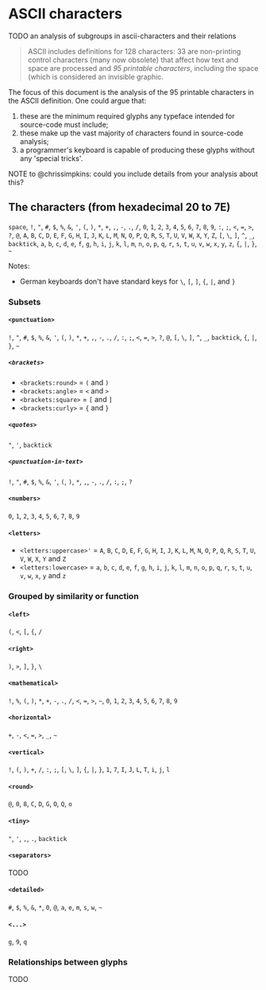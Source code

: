 # ASCII characters

TODO an analysis of subgroups in ascii-characters and their relations

> ASCII includes definitions for 128 characters: 33 are non-printing control characters (many now obsolete) that affect how text and space are processed and _95 printable characters_, including the space (which is considered an invisible graphic.

The focus of this document is the analysis of the 95 printable characters in the ASCII definition. One could argue that:

1. these are the minimum required glyphs any typeface intended for source-code must include;
2. these make up the vast majority of characters found in source-code analysis;
3. a programmer's keyboard is capable of producing these glyphs without any 'special tricks'.

NOTE to @chrissimpkins: could you include details from your analysis about this?

## The characters (from hexadecimal 20 to 7E)

`space`, `!`, `"`, `#`, `$`, `%`, `&`, `'`, `(`, `)`, `*`, `+`, `,`, `-`, `.`, `/`, `0`, `1`, `2`, `3`, `4`, `5`, `6`, `7`, `8`, `9`, `:`, `;`, `<`, `=`, `>`, `?`, `@`, `A`, `B`, `C`, `D`, `E`, `F`, `G`, `H`, `I`, `J`, `K`, `L`, `M`, `N`, `O`, `P`, `Q`, `R`, `S`, `T`, `U`, `V`, `W`, `X`, `Y`, `Z`, `[`, `\`, `]`, `^`, `_`, `backtick`, `a`, `b`, `c`, `d`, `e`, `f`, `g`, `h`, `i`, `j`, `k`, `l`, `m`, `n`, `o`, `p`, `q`, `r`, `s`, `t`, `u`, `v`, `w`, `x`, `y`, `z`, `{`, `|`, `}`, `~`

Notes:

- German keyboards don't have standard keys for `\`, `[`, `]`, `{`, `|`, and `}`

### Subsets

#### `<punctuation>`

`!`, `"`, `#`, `$`, `%`, `&`, `'`, `(`, `)`, `*`, `+`, `,`, `-`, `.`, `/`, `:`, `;`, `<`, `=`, `>`, `?`, `@`, `[`, `\`, `]`, `^`, `_`, `backtick`, `{`, `|`, `}`, `~`

##### `<brackets>`

- `<brackets:round>` = `(` and `)`
- `<brackets:angle>` = `<` and `>`
- `<brackets:square>` = `[` and `]`
- `<brackets:curly>` = `{` and `}`

##### `<quotes>`

`"`, `'`, `backtick`

##### `<punctuation-in-text>`

`!`, `"`, `#`, `$`, `%`, `&`, `'`, `(`, `)`, `*`, `,`, `-`, `.`, `/`, `:`, `;`, `?`

#### `<numbers>`

`0`, `1`, `2`, `3`, `4`, `5`, `6`, `7`, `8`, `9`

#### `<letters>`

- `<letters:uppercase>'` = `A`, `B`, `C`, `D`, `E`, `F`, `G`, `H`, `I`, `J`, `K`, `L`, `M`, `N`, `O`, `P`, `Q`, `R`, `S`, `T`, `U`, `V`, `W`, `X`, `Y` and `Z`
- `<letters:lowercase>` = `a`, `b`, `c`, `d`, `e`, `f`, `g`, `h`, `i`, `j`, `k`, `l`, `m`, `n`, `o`, `p`, `q`, `r`, `s`, `t`, `u`, `v`, `w`, `x`, `y` and `z`

### Grouped by similarity or function

#### `<left>`

`(`, `<`, `[`, `{`, `/`

#### `<right>`

`)`, `>`, `]`, `}`, `\`

#### `<mathematical>`

`!`, `%`, `(`, `)`, `*`, `+`, `-`, `.`, `/`, `<`, `=`, `>`, `~`, `0`, `1`, `2`, `3`, `4`, `5`, `6`, `7`, `8`, `9`

#### `<horizontal>`

`+`, `-`, `<`, `=`, `>`, `_`, `~`

#### `<vertical>`

`!`, `(`, `)`, `+`, `/`, `:`, `;`, `[`, `\`, `]`, `{`, `|`, `}`, `1`, `7`, `I`, `J`, `L`, `T`, `i`, `j`, `l`

#### `<round>`

`@`, `0`, `8`, `C`, `D`, `G`, `O`, `Q`, `o`

#### `<tiny>`

`"`, `'`, `,`, `.`, `backtick`

#### `<separators>`

TODO

#### `<detailed>`

`#`, `$`, `%`, `&`, `*`, `0`, `@`, `a`, `e`, `m`, `s`, `w`, `~`

#### `<...>`

`g`, `9`, `q`

### Relationships between glyphs

TODO

